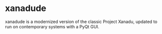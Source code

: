 # xanadude
xanadude is a modernized version of the classic Project Xanadu, updated to run on contemporary systems with a PyQt GUI.

